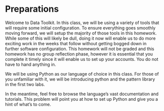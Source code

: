 # Preparations

Welcome to Data Toolkit. In this class, we will be using a variety of tools
that will require some initial configuration. To ensure everything goes
smoothly moving forward, we will setup the majority of those tools in this
homework. While some of this will likely be dull, doing it now will enable us
to do more exciting work in the weeks that follow without getting bogged down
in further software configuration. This homework will not be graded and this
homework has no group reflection phase, however it is essential that you
complete it timely since it will enable us to set up your accounts. You do not
have to hand anything in.

We will be using Python as our language of choice in this class. For those of
you unfamiliar with it, we will be introducing python and the pattern library
in the first two labs.

In the meantime, feel free to browse the language’s vast documentation and
tutorials. This problem will point you at how to set up Python and give you a
hint of what’s to come.

